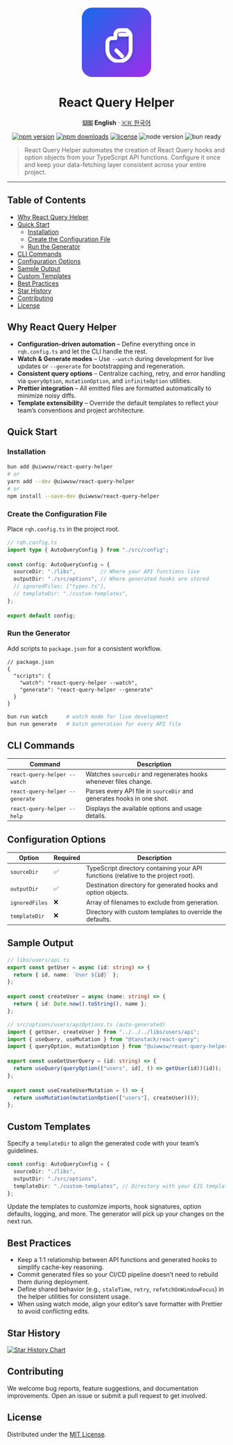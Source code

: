 <p align="center">
  <img src="./assets/logo.svg" alt="React Query Helper Logo" width="160" />
</p>

<h1 align="center">React Query Helper</h1>

<p align="center">
  <strong>🇺🇸 English</strong> · <a href="README.md">🇰🇷 한국어</a>
</p>

<p align="center">
  <a href="https://www.npmjs.com/package/@uiwwsw/react-query-helper"><img src="https://img.shields.io/npm/v/@uiwwsw/react-query-helper.svg?color=2563eb" alt="npm version" /></a>
  <a href="https://www.npmjs.com/package/@uiwwsw/react-query-helper"><img src="https://img.shields.io/npm/dm/@uiwwsw/react-query-helper.svg?color=9333ea" alt="npm downloads" /></a>
  <a href="https://github.com/uiwwsw/react-query-helper/blob/main/LICENSE"><img src="https://img.shields.io/badge/license-MIT-10b981.svg" alt="license" /></a>
  <img src="https://img.shields.io/badge/Node.js-%3E%3D18.0-000000.svg?logo=node.js" alt="node version" />
  <img src="https://img.shields.io/badge/Bun-ready-f97316.svg?logo=bun" alt="bun ready" />
</p>

> React Query Helper automates the creation of React Query hooks and option objects from your TypeScript API functions. Configure it once and keep your data-fetching layer consistent across your entire project.

---

## Table of Contents

- [Why React Query Helper](#why-react-query-helper)
- [Quick Start](#quick-start)
  - [Installation](#installation)
  - [Create the Configuration File](#create-the-configuration-file)
  - [Run the Generator](#run-the-generator)
- [CLI Commands](#cli-commands)
- [Configuration Options](#configuration-options)
- [Sample Output](#sample-output)
- [Custom Templates](#custom-templates)
- [Best Practices](#best-practices)
- [Star History](#star-history)
- [Contributing](#contributing)
- [License](#license)

## Why React Query Helper

- **Configuration-driven automation** – Define everything once in `rqh.config.ts` and let the CLI handle the rest.
- **Watch & Generate modes** – Use `--watch` during development for live updates or `--generate` for bootstrapping and regeneration.
- **Consistent query options** – Centralize caching, retry, and error handling via `queryOption`, `mutationOption`, and `infiniteOption` utilities.
- **Prettier integration** – All emitted files are formatted automatically to minimize noisy diffs.
- **Template extensibility** – Override the default templates to reflect your team’s conventions and project architecture.

## Quick Start

### Installation

```bash
bun add @uiwwsw/react-query-helper
# or
yarn add --dev @uiwwsw/react-query-helper
# or
npm install --save-dev @uiwwsw/react-query-helper
```

### Create the Configuration File

Place `rqh.config.ts` in the project root.

```ts
// rqh.config.ts
import type { AutoQueryConfig } from "./src/config";

const config: AutoQueryConfig = {
  sourceDir: "./libs",        // Where your API functions live
  outputDir: "./src/options", // Where generated hooks are stored
  // ignoredFiles: ["types.ts"],
  // templateDir: "./custom-templates",
};

export default config;
```

### Run the Generator

Add scripts to `package.json` for a consistent workflow.

```jsonc
// package.json
{
  "scripts": {
    "watch": "react-query-helper --watch",
    "generate": "react-query-helper --generate"
  }
}
```

```bash
bun run watch      # watch mode for live development
bun run generate   # batch generation for every API file
```

## CLI Commands

| Command | Description |
| --- | --- |
| `react-query-helper --watch` | Watches `sourceDir` and regenerates hooks whenever files change. |
| `react-query-helper --generate` | Parses every API file in `sourceDir` and generates hooks in one shot. |
| `react-query-helper --help` | Displays the available options and usage details. |

## Configuration Options

| Option | Required | Description |
| --- | --- | --- |
| `sourceDir` | ✅ | TypeScript directory containing your API functions (relative to the project root). |
| `outputDir` | ✅ | Destination directory for generated hooks and option objects. |
| `ignoredFiles` | ❌ | Array of filenames to exclude from generation. |
| `templateDir` | ❌ | Directory with custom templates to override the defaults. |

## Sample Output

```ts
// libs/users/api.ts
export const getUser = async (id: string) => {
  return { id, name: `User ${id}` };
};

export const createUser = async (name: string) => {
  return { id: Date.now().toString(), name };
};
```

```ts
// src/options/users/apiOptions.ts (auto-generated)
import { getUser, createUser } from "../../../libs/users/api";
import { useQuery, useMutation } from "@tanstack/react-query";
import { queryOption, mutationOption } from "@uiwwsw/react-query-helper/utils/query";

export const useGetUserQuery = (id: string) => {
  return useQuery(queryOption(["users", id], () => getUser(id))(id));
};

export const useCreateUserMutation = () => {
  return useMutation(mutationOption(["users"], createUser)());
};
```

## Custom Templates

Specify a `templateDir` to align the generated code with your team’s guidelines.

```ts
const config: AutoQueryConfig = {
  sourceDir: "./libs",
  outputDir: "./src/options",
  templateDir: "./custom-templates", // Directory with your EJS templates
};
```

Update the templates to customize imports, hook signatures, option defaults, logging, and more. The generator will pick up your changes on the next run.

## Best Practices

- Keep a 1:1 relationship between API functions and generated hooks to simplify cache-key reasoning.
- Commit generated files so your CI/CD pipeline doesn’t need to rebuild them during deployment.
- Define shared behavior (e.g., `staleTime`, `retry`, `refetchOnWindowFocus`) in the helper utilities for consistent usage.
- When using watch mode, align your editor’s save formatter with Prettier to avoid conflicting edits.

## Star History

[![Star History Chart](https://api.star-history.com/svg?repos=uiwwsw/react-query-helper&type=Date)](https://star-history.com/#uiwwsw/react-query-helper&Date)

## Contributing

We welcome bug reports, feature suggestions, and documentation improvements. Open an issue or submit a pull request to get involved.

## License

Distributed under the [MIT License](LICENSE).
